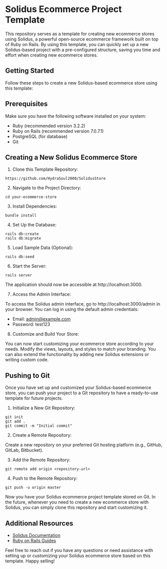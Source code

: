 # Solidus Ecommerce Project Template

This repository serves as a template for creating new ecommerce stores 
using Solidus, a powerful open-source ecommerce framework built on top 
of Ruby on Rails. By using this template, you can quickly set up a new 
Solidus-based project with a pre-configured structure, saving you time 
and effort when creating new ecommerce stores.

## Getting Started

Follow these steps to create a new Solidus-based ecommerce store using this template:

## Prerequisites

Make sure you have the following software installed on your system:

* Ruby (recommended version 3.2.2)
* Ruby on Rails (recommended version 7.0.7.1)
* PostgreSQL (for database)
* Git

## Creating a New Solidus Ecommerce Store

1. Clone this Template Repository:

```
https://github.com/HydraSoul2000/SolidusStore
```

2. Navigate to the Project Directory:

```
cd your-ecommerce-store
```

3. Install Dependencies:

```
bundle install
```

4. Set Up the Database:

```
rails db:create
rails db:migrate
```

5. Load Sample Data (Optional):

```
rails db:seed
```

6. Start the Server:

```
rails server
```
The application should now be accessible at http://localhost:3000.

7. Access the Admin Interface:

To access the Solidus admin interface, go to http://localhost:3000/admin in your browser. You can log in using the default admin credentials:

* Email: admin@example.com
* Password: test123

8. Customize and Build Your Store:

You can now start customizing your ecommerce store according to your 
needs. Modify the views, layouts, and styles to match your branding. 
You can also extend the functionality by adding new Solidus extensions 
or writing custom code.

## Pushing to Git

Once you have set up and customized your Solidus-based ecommerce store, 
you can push your project to a Git repository to have a ready-to-use 
template for future projects.

1. Initialize a New Git Repository:

```
git init
git add .
git commit -m "Initial commit"
```

2. Create a Remote Repository:

Create a new repository on your preferred Git hosting 
platform (e.g., GitHub, GitLab, Bitbucket).

3. Add the Remote Repository:

```
git remote add origin <repository-url>
```

4. Push to the Remote Repository:

```
git push -u origin master
```

Now you have your Solidus ecommerce project template stored 
on Git. In the future, whenever you need to create a new 
ecommerce store with Solidus, you can simply clone this 
repository and start customizing it.

## Additional Resources

- [Solidus Documentation](https://guides.solidus.io/)
- [Ruby on Rails Guides](https://guides.rubyonrails.org/)

Feel free to reach out if you have any questions or need 
assistance with setting up or customizing your Solidus 
ecommerce store based on this template. Happy selling!